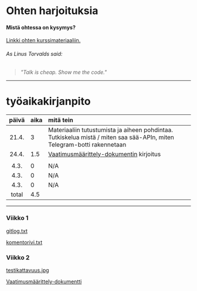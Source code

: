 # Ohten harjoituksia

#### Mistä ohtessa on kysymys?
[Linkki ohten kurssimateriaaliin.](https://github.com/mluukkai/ohjelmistotekniikka-kevat2019/)


###### As Linus Torvalds said:
> *"Talk is cheap. Show me the code."*

-----------------------------

# työaikakirjanpito

| päivä | aika | mitä tein  |
| :----:|:-----| :-----|
| 21.4. | 3    | Materiaaliin tutustumista ja aiheen pohdintaa. Tutkiskelua mistä / miten saa sää-APIn, miten Telegram-botti rakennetaan |
| 24.4. | 1.5  | [Vaatimusmäärittely-dokumentin](https://github.com/sinilandia/ot_viikko1/blob/master/documentation/srs.md) kirjoitus |
|       |      |  |
| 4.3.  | 0    | N/A | 
| 4.3.  | 0    | N/A |  
| 4.3.  | 0    | N/A | 
| total | 4.5    | | 

-----------------------------


### **Viikko 1**

[gitlog.txt](https://github.com/sinilandia/ot_viikko1/blob/master/laskarit/gitlog.txt)

[komentorivi.txt](https://github.com/sinilandia/ot_viikko1/blob/master/laskarit/komentorivi.txt)

### **Viikko 2**

[testikattavuus.jpg](https://github.com/sinilandia/ot_viikko1/blob/master/laskarit/viikko2/testikattavuus_Unicafe.png)

[Vaatimusmäärittely-dokumentti](https://github.com/sinilandia/ot_viikko1/blob/master/documentation/srs.md)
